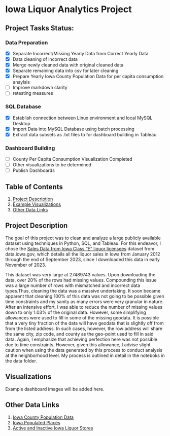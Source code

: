 # Iowa Liquor Analytics Project

## Project Tasks Status: 

### Data Preparation
- [x] Separate Incorrect/Missing Yearly Data from Correct Yearly Data
- [x] Data cleaning of incorrect data
- [x] Merge newly cleaned data with original cleaned data
- [x] Separate remaining data into csv for later cleaning
- [x] Prepare Yearly Iowa County Population Data for per capita consumption anaylsis
- [ ] Improve markdown clarity
- [ ] retesting measures

### SQL Database
- [x] Establish connection between Linux environment and local MySQL Desktop
- [x] Import Data into MySQL Database using batch processing
- [x] Extract data subsets as .txt files to for dashboard building in Tableau

### Dashboard Building
- [ ] County Per Capita Consumption Visualization Completed
- [ ] Other visualizations to be determined
- [ ] Publish Dashboards

## Table of Contents

1. [Project Description](#project-description)
2. [Example Visualizations](#visuals)
3. [Other Data Links](#links)

<a name="project-description"></a>
## Project Description

The goal of this project was to clean and analyze a large publicly available dataset using techniques in Python, SQL, and Tableau. For this endeavor, I chose the [Sales Data from Iowa Class “E” liquor licensees](https://data.iowa.gov/Sales-Distribution/Iowa-Liquor-Sales/m3tr-qhgy/about_data) dataset from data.iowa.gov, which details all the liquor sales in Iowa from January 2012 through the end of September 2023, since I downloaded this data in early November of 2023. 

This dataset was very large at 27489743 values. Upon downloading the data, over 20% of the rows had missing values. Compounding this issue was a large number of rows with mismatched and incorrect data types.Thus, cleaning the data was a massive undertaking. It soon became apparent that cleaning 100% of this data was not going to be possible given time constraints and my sanity as many errors were very granular in nature. After an intensive effort, I was able to reduce the number of missing values down to only 1.03% of the original data. However, some simplifying allowances were used to fill in some of the missing geodata. It is possible that a very tiny fraction of the data will have geodata that is slightly off from from the listed address. In such cases, however, the row address will share the same city, zip code, and county as the geo-point used to fill in said data. Again, I emphasize that achieving perfection here was not possible due to time constraints. However, given this allowance, I advise slight caution when using the data generated by this process to conduct analysis at the neighborhood level. My process is outlined in detail in the noteboks in the data folder.




<a name="visuals"></a>
## Visualizations

Example dashboard images will be added here. 

<a name="links"></a>
## Other Data Links

1. [Iowa County Population Data](https://data.iowa.gov/Community-Demographics/County-Population-in-Iowa-by-Year/qtnr-zsrc/explore/query/SELECT%0A%20%20%60fips%60%2C%0A%20%20%60geographicname%60%2C%0A%20%20%60year%60%2C%0A%20%20%60population%60%2C%0A%20%20%60primary_point%60%2C%0A%20%20%60%3A%40computed_region_hhz5_dst4%60%2C%0A%20%20%60%3A%40computed_region_y683_txed%60%2C%0A%20%20%60%3A%40computed_region_g8ff_h7ce%60/page/filter)
2. [Iowa Populated Places](https://geodata.iowa.gov/datasets/iowa-populated-places/explore)
3. [Active and Inactive Iowa Liquor Stores](https://data.iowa.gov/Regulation/Iowa-Liquor-Stores/ykb6-ywnd/about_data)
